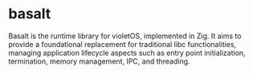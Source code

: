 # basalt

Basalt is the runtime library for violetOS, implemented in Zig. It aims to provide a foundational replacement for traditional libc functionalities, managing application lifecycle aspects such as entry point initialization, termination, memory management, IPC, and threading.
